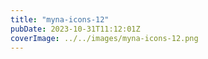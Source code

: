 ```yaml
---
title: "myna-icons-12"
pubDate: 2023-10-31T11:12:01Z
coverImage: ../../images/myna-icons-12.png
---
```

